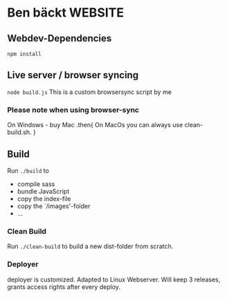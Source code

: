 # Ben bäckt WEBSITE


## Webdev-Dependencies
`npm install`
 
## Live server / browser syncing
`node build.js` This is a custom browsersync script by me

### Please note when using browser-sync
On Windows - buy Mac .then{
On MacOs you can always use clean-build.sh.
}


## Build
Run `./build` to
* compile sass
* bundle JavaScript
* copy the index-file
* copy the `/images'-folder
* ...


### Clean Build
Run `./clean-build` to build a new dist-folder from scratch.

### Deployer
deployer is customized. Adapted to Linux Webserver. Will keep 3 releases, grants access rights after every deploy. 



